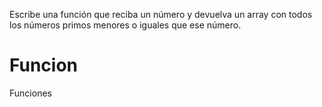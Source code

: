 Escribe una función que reciba un número y devuelva un array con todos los números primos menores o iguales que ese número.
# Funcion
Funciones 
